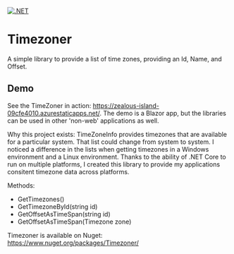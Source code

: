 [![.NET](https://github.com/dahln/Timezoner/actions/workflows/dotnet-nuget.yml/badge.svg)](https://github.com/dahln/Timezoner/actions/workflows/dotnet-nuget.yml)

# Timezoner
A simple library to provide a list of time zones, providing an Id, Name, and Offset.

## Demo
See the TimeZoner in action: https://zealous-island-09cfe4010.azurestaticapps.net/. The demo is a Blazor app, but the libraries can be used in other 'non-web' applications as well.

Why this project exists: TimeZoneInfo provides timezones that are available for a particular system. That list could change from system to system. I noticed a difference in the lists when getting timezones in a Windows environment and a Linux environment. Thanks to the ability of .NET Core to run on multiple platforms, I created this library to provide my applications consitent timezone data across platforms.

Methods:
 - GetTimezones()
 - GetTimezoneById(string id)
 - GetOffsetAsTimeSpan(string id)
 - GetOffsetAsTimeSpan(Timezone zone)

Timezoner is available on Nuget: https://www.nuget.org/packages/Timezoner/
